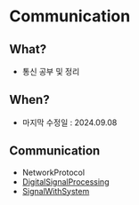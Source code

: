 # Communication

## What?
* 통신 공부 및 정리

## When?
* 마지막 수정일 : 2024.09.08

## Communication
* NetworkProtocol
* [DigitalSignalProcessing](https://github.com/BangYunseo/TIL/tree/main/ComputerScience/Data%20Structure)
* [SignalWithSystem](https://github.com/BangYunseo/TIL/tree/main/ComputerScience/DataBase)
